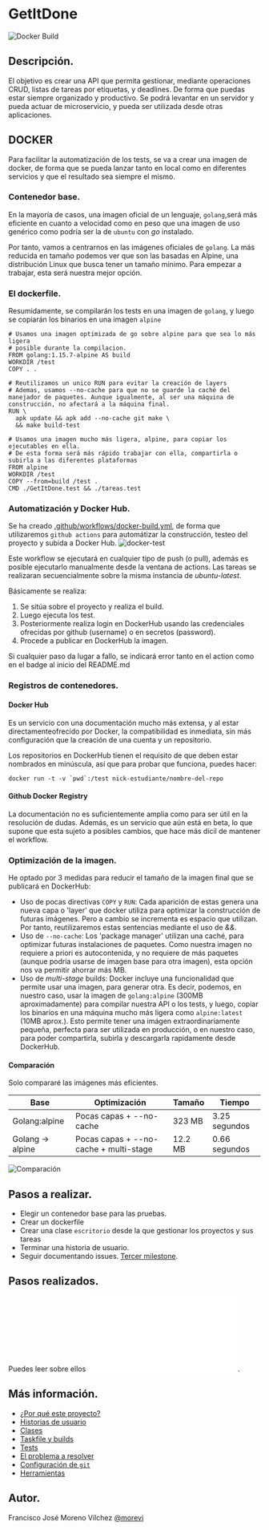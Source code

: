 # GetItDone
![Docker Build](https://github.com/morevi/GetItDone/workflows/Docker%20Build/badge.svg?branch=master)

## Descripción.
El objetivo es crear una API que permita gestionar, mediante operaciones CRUD, listas de tareas por etiquetas, y deadlines. De forma que puedas estar siempre organizado y productivo. Se podrá levantar en un servidor y pueda actuar de microservicio, y pueda ser utilizada desde otras aplicaciones.

## DOCKER
Para facilitar la automatización de los tests, se va a crear una imagen de docker, de forma que se pueda lanzar tanto en local como en diferentes servicios y que el resultado sea siempre el mismo.

### Contenedor base.
En la mayoría de casos, una imagen oficial de un lenguaje, `golang`,será más eficiente en cuanto a velocidad como en peso que una imagen de uso genérico como podría ser la de `ubuntu` con *go* instalado. 

Por tanto, vamos a centrarnos en las imágenes oficiales de `golang`. La más reducida en tamaño podemos ver que son las basadas en Alpine, una distribución Linux que busca tener un tamaño mínimo. Para empezar a trabajar, esta será nuestra mejor opción.

### El dockerfile.
Resumidamente, se compilarán los tests en una imagen de `golang`, y luego se copiarán los binarios en una imagen `alpine`
```
# Usamos una imagen optimizada de go sobre alpine para que sea lo más ligera
# posible durante la compilacion.
FROM golang:1.15.7-alpine AS build
WORKDIR /test
COPY . .

# Reutilizamos un unico RUN para evitar la creación de layers
# Ademas, usamos --no-cache para que no se guarde la caché del manejador de paquetes. Aunque igualmente, al ser una máquina de construcción, no afectará a la máquina final.
RUN \
  apk update && apk add --no-cache git make \
  && make build-test

# Usamos una imagen mucho más ligera, alpine, para copiar los ejecutables en ella.
# De esta forma será más rápido trabajar con ella, compartirla o subirla a las diferentes plataformas
FROM alpine
WORKDIR /test
COPY --from=build /test .
CMD ./GetItDone.test && ./tareas.test
```
### Automatización y Docker Hub.
Se ha creado [.github/workflows/docker-build.yml](.github/workflows/docker-build.yml), de forma que utilizaremos `github actions` para automátizar la construcción, testeo del proyecto y subida a Docker Hub.
![docker-test](docs/images/docker/workflows.png)

Este workflow se ejecutará en cualquier tipo de push (o pull), además es posible ejecutarlo manualmente desde la ventana de actions.
Las tareas se realizaran secuencialmente sobre la misma instancia de *ubuntu-latest*.

Básicamente se realiza:
1. Se sitúa sobre el proyecto y realiza el build.
2. Luego ejecuta los test.
3. Posteriormente realiza login en DockerHub usando las credenciales ofrecidas por github (username) o en secretos (password).
4. Procede a publicar en DockerHub la imagen.

Si cualquier paso da lugar a fallo, se indicará error tanto en el action como en el badge al inicio del README.md

### Registros de contenedores.
#### Docker Hub
Es un servicio con una documentación mucho más extensa, y al estar directamenteofrecido por Docker, la compatibilidad es inmediata, sin más configuración que la creación de una cuenta y un repositorio.

Los repositorios en DockerHub tienen el requisito de que deben estar nombrados en minúscula, así que para probar que funciona, puedes hacer:
```
docker run -t -v `pwd`:/test nick-estudiante/nombre-del-repo
```

#### Github Docker Registry
La documentación no es suficientemente amplia como para ser útil en la resolución de dudas. Además, es un servicio que aún está en beta, lo que supone que esta sujeto a posibles cambios, que hace más dícil de mantener el workflow.

### Optimización de la imagen.
He optado por 3 medidas para reducir el tamaño de la imagen final que se publicará en DockerHub:
- Uso de pocas directivas `COPY` y `RUN`:
Cada aparición de estas genera una nueva capa o 'layer' que docker utiliza para optimizar la construcción de futuras imágenes. Pero a cambio se incrementa es espacio que utilizan. Por tanto, reutilizaremos estas sentencias mediante el uso de *&&*.
- Uso de `--no-cache`:
Los 'package manager' utilizan una caché, para optimizar futuras instalaciones de paquetes. Como nuestra imagen no requiere a priori es autocontenida, y no requiere de más paquetes (aunque podría usarse de imagen base para otra imagen), esta opción nos va permitir ahorrar más MB.
- Uso de *multi-stage* builds:
Docker incluye una funcionalidad que permite usar una imagen, para generar otra. Es decir, podemos, en nuestro caso, usar la imagen de `golang:alpine` (300MB aproximadamente) para compilar nuestra API o los tests, y luego, copiar los binarios en una máquina mucho más ligera como `alpine:latest` (10MB aprox.). Esto permite tener una imágen extraordinariamente pequeña, perfecta para ser utilizada en producción, o en nuestro caso, para poder compartirla, subirla y descargarla rapidamente desde DockerHub.

#### Comparación
Solo compararé las imágenes más eficientes.

| Base          | Optimización | Tamaño | Tiempo |
| ------------- | ------------- | ------------ | ------------ |
| Golang:alpine  | Pocas capas + --no-cache | 323 MB | 3.25 segundos |
| Golang -> alpine| Pocas capas + --no-cache + multi-stage | 12.2 MB | 0.66 segundos |

![Comparación](docs/images/docker/full-comparison.png)

## Pasos a realizar.
 - Elegir un contenedor base para las pruebas.
 - Crear un dockerfile
 - Crear una clase `escritorio` desde la que gestionar los proyectos y sus tareas
 - Terminar una historia de usuario.
 - Seguir documentando issues. [Tercer milestone](https://github.com/morevi/GetItDone/milestone/3).

## Pasos realizados.
Puedes leer sobre ellos ![aqui](docs/pasos.md).

## Más información.
 - [¿Por qué este proyecto?](docs/why.md)
 - [Historias de usuario](docs/hu.md)
 - [Clases](docs/classes.md)
 - [Taskfile y builds](docs/builds.md)
 - [Tests](docs/tests.md)
 - [El problema a resolver](docs/problemDescription.md)
 - [Configuración de `git`](docs/git.md)
 - [Herramientas](docs/tools.md)

## Autor.
Francisco José Moreno Vílchez [@morevi](https://github.com/morevi)

